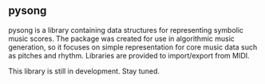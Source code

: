 
 ## pysong
 pysong is a library containing data structures for representing symbolic 
music scores. The package was created for use in algorithmic music generation,
so it focuses on simple representation for core music data such as pitches and
rhythm. Libraries are provided to import/export from MIDI.

This library is still in development. Stay tuned.
